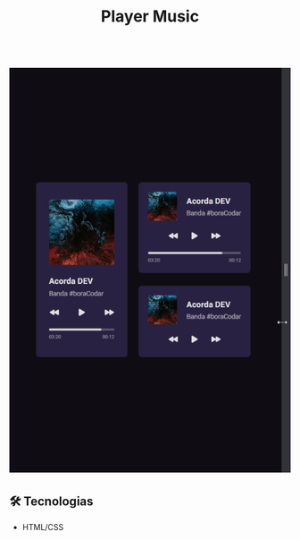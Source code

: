<h1 align="center">Player Music</h1>

<br>

<h1 align="center">
    <img width="700px" alt="gif" title="gif-awax" src="./gif/playerMusic-gif.gif">
</h1>

## 🛠 Tecnologias

* HTML/CSS